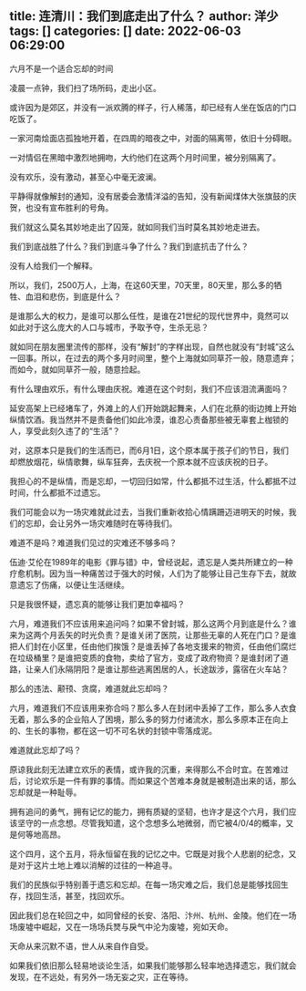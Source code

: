 title: 连清川：我们到底走出了什么？
author: 洋少
tags: []
categories: []
date: 2022-06-03 06:29:00
---
六月不是一个适合忘却的时间<!-- more -->

凌晨一点钟，我们扫了场所码，走出小区。

或许因为是郊区，并没有一派欢腾的样子，行人稀落，却已经有人坐在饭店的门口吃饭了。

一家河南烩面店孤独地开着，在四周的暗夜之中，对面的隔离带，依旧十分碍眼。

一对情侣在黑暗中激烈地拥吻，大约他们在这两个月时间里，被分别隔离了。

没有欢乐，没有激动，甚至心中毫无波澜。


平静得就像解封的通知，没有居委会激情洋溢的告知，没有新闻煤体大张旗鼓的庆贺，也没有宣布胜利的号角。

我们就这么莫名其妙地走出了囚笼，就如同我们当时莫名其妙地走进去。

我们到底战胜了什么？我们到底斗争了什么？我们到底抗击了什么？

没有人给我们一个解释。

所以，我们，2500万人，上海，在这60天里，70天里，80天里，那么多的牺牲、血泪和悲伤，到底是什么？

是谁那么大的权力，是谁可以那么任性，是谁在21世纪的现代世界中，竟然可以如此对于这么庞大的人口与城市，予取予夺，生杀无忌？

就如同在朋友圈里流传的那样，没有“解封”的字样出现，自然也就没有“封城”这么一回事。所以，在过去的两个多月时间里，整个上海就如同草芥一般，随意遗弃；而如今，就如同草芥一般，随意捡起。

有什么理由欢乐，有什么理由庆祝。难道在这个时刻，我们不应该泪流满面吗？

延安高架上已经堵车了，外滩上的人们开始跳起舞来，人们在北蔡的街边摊上开始纵情饮酒。我当然并不是责备他们如此冷漠，谁忍心责备那些被无辜套上枷锁的人，享受此刻久违了的“生活”？

对，这原本只是我们的生活而已，而6月1日，这个原本属于孩子们的节日，我们却燃放烟花，纵情歌舞，纵车狂奔，去庆祝一个原本就不应该庆祝的日子。

我担心的不是纵情，而是忘却，一切回归如常，什么都抵不过生活，什么都抵不过时间，什么都抵不过遗忘。

我们可能会以为一场灾难就此过去，当我们重新收拾心情蹒跚迈进明天的时候，我们的忘却，会让另外一场灾难随时在等待我们。

难道不是吗？难道我们见过的灾难还不够多吗？

伍迪·艾伦在1989年的电影《罪与错》中，曾经说起，遗忘是人类共所建立的一种疗愈机制。因为当一种痛苦过于强大的时候，人们为了能够让目己生存下去，就故意遗忘了伤痛，以便让生活继续。

只是我很怀疑，遗忘真的能够让我们更加幸福吗？


六月，难道我们不应该用来追问吗？如果不曾封城，那么这两个月到底是什么？谁来为这两个月丢矢的时光负责？是谁关闭了医院，让那些无辜的人死在门口？是谁把人们封在小区里，任由他们挨饿？是谁丢掉了各地支援来的物资，任由他们腐烂在垃级桶里？是谁把变质的食物，卖给了官方，变成了政府物资？是谁封闭了道路，让亲人们永隔阴阳？是谁让那些逃离困居的人，长途跋涉，露宿在火车站？

那么的违法、颟顸、贪腐，难道就此忘却吗？

六月，难道我们不应该用来弥合吗？那么多人在封闭中丢掉了工作，那么多人衣食无着，那么多的企业陷人了困境，那么多的努力付诸流水，那么多原本正在向上的、生长的事物，都在这一切不可名状的封锁中零落成泥。

难道就此忘却了吗？

原谅我此刻无法建立欢乐的表情，或许我的沉重，来得那么不合时宜。在苦难过后，讨论欢乐是一件有罪的事情。而如果这个苦难本身就是被制造出来的话，那么忘却就是一种耻辱。

拥有追问的勇气，拥有记忆的能力，拥有质疑的坚韧，也许才是这个六月，我们应该坚守的一点念想。尽管我知遣，这个念想多么地微弱，而它被4/0/4的概率，又是何等地高昂。

这个四月，这个五月，将永恒留在我的记忆之中。它既是对我个人悲剧的纪念，又是对于这片土地上难以消解的过往的一种追寻。

我们的民族似乎特别善于遗忘和忘却。在每一场灾难之后，我们总是能够找回生存，找回生活，甚至，找回欢乐。

因此我们总在轮回之中，如同曾经的长安、洛阳、汴州、杭州、金陵。他们在一场场废墟中崛起，又在一场场兵燹与戾气中沦为废墟，宛如天命。

天命从来沉默不语，世人从来自作自受。

如果我们依旧那么轻易地谈论生活，如果我们能够那么轻率地选择遗忘，我们就会发现，在不远处，有另外一场无妄之灾，正在等待。